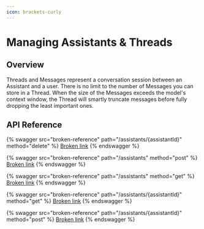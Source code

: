 ```yaml
---
icon: brackets-curly
---
```


# Managing Assistants & Threads

## Overview

Threads and Messages represent a conversation session between an Assistant and a user. There is no limit to the number of Messages you can store in a Thread. When the size of the Messages exceeds the model's context window, the Thread will smartly truncate messages before fully dropping the least important ones.

## API Reference

{% swagger src="broken-reference" path="/assistants/{assistantId}" method="delete" %}
[Broken link](broken-reference)
{% endswagger %}

{% swagger src="broken-reference" path="/assistants" method="post" %}
[Broken link](broken-reference)
{% endswagger %}

{% swagger src="broken-reference" path="/assistants" method="get" %}
[Broken link](broken-reference)
{% endswagger %}

{% swagger src="broken-reference" path="/assistants/{assistantId}" method="get" %}
[Broken link](broken-reference)
{% endswagger %}

{% swagger src="broken-reference" path="/assistants/{assistantId}" method="post" %}
[Broken link](broken-reference)
{% endswagger %}
